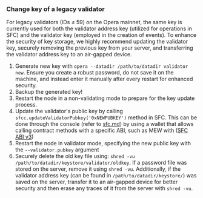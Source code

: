 ### Change key of a legacy validator

For legacy validators (IDs ≤ 59) on the Opera mainnet, the same key is currently used for both the validator address key (utilized for operations in SFC) and the validator key (employed in the creation of events). To enhance the security of key storage, we highly recommend updating the validator key, securely removing the previous key from your server, and transferring the validator address key to an air-gapped device.

1. Generate new key with `opera --datadir /path/to/datadir validator new`. Ensure you create a robust password, do not save it on the machine, and instead enter it manually after every restart for enhanced security.
2. Backup the generated key!
3. Restart the node in a non-validating mode to prepare for the key update process.
4. Update the validator's public key by calling `sfcc.updateValidatorPubkey('0xNEWPUBKEY')` method in SFC. This can be done through the console (refer to [sfc.md](sfc.md)) by using a wallet that allows calling contract methods with a specific ABI, such as MEW with ([SFC ABI v3](../releases/sfc-abi-3.0.5-rc.1.json))
5. Restart the node in validator mode, specifying the new public key with the `--validator.pubkey` argument
6. Securely delete the old key file using: `shred -vu /path/to/datadir/keystore/validator/oldkey`. If a password file was stored on the server, remove it using `shred -vu`. Additionally, if the validator address key (can be found in `/path/to/datadir/keystore/`) was saved on the server, transfer it to an air-gapped device for better security and then erase any traces of it from the server with `shred -vu`.
